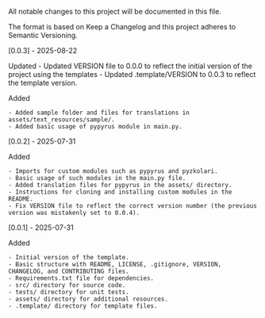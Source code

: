 All notable changes to this project will be documented in this file.

The format is based on Keep a Changelog
and this project adheres to Semantic Versioning.

[0.0.3] - 2025-08-22

Updated
    - Updated VERSION file to 0.0.0 to reflect the initial version of the project using the templates
    - Updated .template/VERSION to 0.0.3 to reflect the template version. 

Added

    - Added sample folder and files for translations in assets/text_resources/sample/.
    - Added basic usage of pypyrus module in main.py.

[0.0.2] - 2025-07-31

Added

    - Imports for custom modules such as pypyrus and pyzkolari.
    - Basic usage of such modules in the main.py file.
    - Added translation files for pypyrus in the assets/ directory.
    - Instructions for cloning and installing custom modules in the README.
    - Fix VERSION file to reflect the correct version number (the previous version was mistakenly set to 0.0.4).

[0.0.1] - 2025-07-31

Added

    - Initial version of the template.
    - Basic structure with README, LICENSE, .gitignore, VERSION, CHANGELOG, and CONTRIBUTING files.
    - Requirements.txt file for dependencies.
    - src/ directory for source code.
    - tests/ directory for unit tests.
    - assets/ directory for additional resources.
    - .template/ directory for template files.